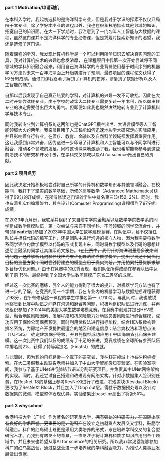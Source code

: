 #### part 1 Motivation/申请动机

在本科⼊学时，我起初选择的是海洋科学专业，但是我对于学识的探索不仅仅只局限于本专业，除了学好本专业的课程以外，我也在很积极地探索其他领域的知识，拓宽自己的知识面。在大一下学期时，我注意到了一门名叫人工智能与大数据的课程，虽然这门课并不是海洋科学的专业必修课，但是凭着对探索新知识的渴望，我还是选修了这门课。

随着课程的学习，我发现计算机科学是一个可以利用所学知识去解决真实问题的工具，我对计算机技术的兴趣也愈发浓厚， 在课程项目中我第一次开始尝试将不同领域的学科知识融合起来，利用⾃⼰海洋科学的专业背景使用基于时间序列的机器学习方法对未来⼀百年海平⾯上升趋势进行了预测，最终项目的课程论文获得了92分的成绩。通过门课我逐渐了解到了计算机的世界，领悟到了数据分析以及⼈⼯智能的魅力。

 ⾃那以后我发现了自己真正热爱的学科，对计算机的兴趣⼀发不可收拾。因此在大二时开始尝试转专业。由于学校的政策大二转专业需要多读一年本科，所以做出转专业的决定需要付出巨大的勇气。但即便如此我也毅然决然地转专业到了计算机科学与技术专业。

同时我转专业到计算机系的这两年也是ChatGPT横空出世、⼤语⾔模型等⼈⼯智能领域⼤⽕的两年。我亲眼⽬睹了⼈⼯智能如何迅速地从学术研究⾛向实际应⽤，并且影响着各行各业，在医疗、教育、⾦融以及自然科学领域都发挥着重要作⽤。这让我感到非常兴奋，因为这进一步印证了计算机和人工智能可以与不同学科进行融合，推动各个领域的发展。同时这也深深地激励了我，我也希望能够参与到这些前沿技术的研究和开发中去，在学科交叉领域以及AI for science做出自己的贡献。

#### part 2 项目经历

因此我决定开始积极地尝试将自己所学的计算机和数学知识与其他领域融合。在校期间，我打下了坚实的数学基础，所修的高等数学（Advanced Mathematics)获得了99分的好成绩，在所有修读这门课的学生中排名第三(3/152, 2%)。同时，我也有着扎实的编程能力，程序设计(Computer Programming)课程得到了97分的成绩。

在2023年九月份，我联系并组织了来自岭南学院金融系以及数学学院数学系的同学组成数学建模队伍，第一次尝试与来自不同学科、不同领域的同学交流合作，并带领(**lead**)他们参加了2023年中国大学生数学建模竞赛。在队伍中，我不仅担任队长并担任代码的编写工作，还是团队中进行沟通的核心人物，因为我需要将数学系同学建立的数学模型以代码的形式复现出来，同时将数学模型以及代码的思想转述给金融系的同学让其编写论文报告。~~（在比赛中，我们针对海洋测量船多波束测线问题，通过解析几何和非线性约束优化算法建立数学模型，提出了满足不同优化目标的测量方案；同时尝试将建立的模型应用于真实海域，并用帕累托最优解求解多目标优化问题。）~~由于在竞赛中的优秀表现，我们队伍所得成绩在参赛队伍中达到了前 15%，最终得到了全国大学生数学建模广东省二等奖的成就。

经过这一次比赛的磨练，我个人的能力得到了很大的提升，对机器学习方法也有了进一步的了解。在竞赛的同一个学期，我在专业内的机器学习与数据挖掘课程获得了98分，在所有修读这一课程的学生中排名第一（1/103）。与此同时，我也敏锐地察觉到比赛中队伍之间存在沟通和磨合等问题，积极地组织队伍进行训练，并再次组织参加了2024年的美国大学生数学建模竞赛。在竞赛中创建并提出HEV模型，融合地区风险因素、发展程度和抗风险能力对地区灾害风险进行综合建模，成功应用于保险公司保费预测。同时利用熵权法进行指标加权，结合HEV系数构建排名系统，为房地产开发提供最适合的地区和建造信息；结合熵权法和理想点法（TOPSIS），确定建筑保护等级，并且将模型成功应用于中国海南省孔庙保护建模。这一次比赛中我们队伍的成绩有了十足的长进，竞赛成绩在全球所有参赛队伍中排名前2%，获得了特等奖提名（Finalist）的成就。

与此同时，因为我的目标是做一个真正的研究者，我在科研领域上也有在积极探索。在大二暑假我主动联系老师并加入了中山大学智能感知实验室。在实验室期间，我参与了基于UNet进行肺结节语义分割研究项目，并负责其中UNet网络架构的实现。同时，我还尝试自己搭建和改进现有网络架构。针对小数据集人脸识别任务，在ResNet-18的基础上参考ResNeXt进行了改进，将残差块(Residual Block)更改为了ResNeXt Block，并且加入了Drop out层。得益于数据预处理以及针对数据集的微调，模型整体表现优异，实验结果比baseline高出了将近50%。

#### part 3 why school

香港科技大学（广州）作为著名的研究型大学，~~拥有强劲的科研实力，在国际上享有良好的学术声誉。更重要的是，港科广~~在设立之初就重点发展交叉学科，鼓励学科融合。科广的红鸟硕士班更是采用大类培养的形式，志在培养学科交叉的复合型研究人才。而我拥有跨专业的背景，一直专注于将计算机和数学知识应用到各个领域中，并且未来也希望从事AI for science的相关研究。所以我非常渴望能够参加科广的红鸟挑战营，通过挑战营进一步培养我的学科融合能力，为推动人类事业发展做出贡献。
